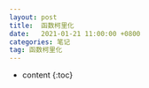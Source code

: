 ```yaml
---
layout: post
title:  函数柯里化
date:   2021-01-21 11:00:00 +0800
categories: 笔记
tag: 函数柯里化
---
```

* content
{:toc}

##
